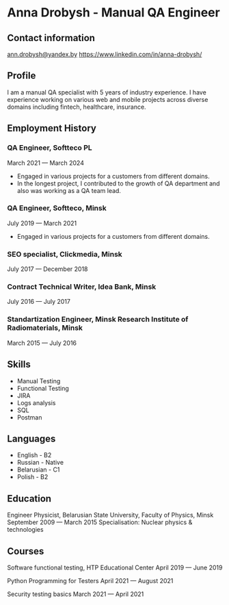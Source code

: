 # Anna Drobysh - Manual QA Engineer

## Contact information
ann.drobysh@yandex.by
https://www.linkedin.com/in/anna-drobysh/

## Profile
I am a manual QA specialist with 5 years of industry experience. I have experience working on various web and mobile projects across diverse domains including  fintech, healthcare, insurance.

## Employment History

### QA Engineer, Softteco PL
March 2021 — March 2024
* Engaged in various projects for a customers from different domains.
* In the longest project, I contributed to the growth of QA department and also was working as a QA team lead.

### QA Engineer, Softteco, Minsk
July 2019 — March 2021
* Engaged in various projects for a customers from different domains.

### SEO specialist, Clickmedia, Minsk
July 2017 — December 2018

### Contract Technical Writer, Idea Bank, Minsk
July 2016 — July 2017

### Standartization Engineer, Minsk Research Institute of Radiomaterials, Minsk
March 2015 — July 2016


## Skills
* Manual Testing
* Functional Testing
* JIRA
* Logs analysis
* SQL
* Postman


## Languages
* English - B2
* Russian - Native
* Belarusian - C1
* Polish - B2


## Education

Engineer Physicist, Belarusian State University, Faculty of Physics, Minsk
September 2009 — March 2015
Specialisation: Nuclear physics & technologies

## Courses

Software functional testing, HTP Educational Center
April 2019 — June 2019

Python Programming for Testers
April 2021 — August 2021

Security testing basics
March 2021 — April 2021